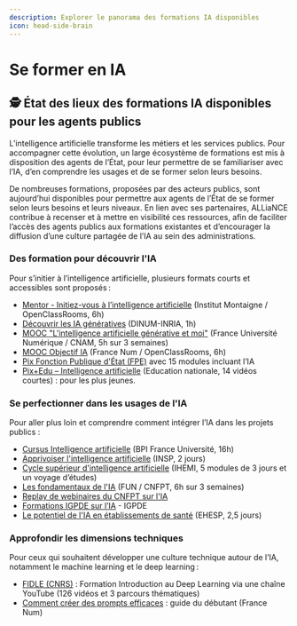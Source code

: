 ```yaml
---
description: Explorer le panorama des formations IA disponibles
icon: head-side-brain
---
```


# Se former en IA

## 🕵️ État des lieux des formations IA disponibles pour les agents publics&#x20;

L’intelligence artificielle transforme les métiers et les services publics. Pour accompagner cette évolution, un large écosystème de formations est mis à disposition des agents de l’État, pour leur permettre de se familiariser avec l’IA, d’en comprendre les usages et de se former selon leurs besoins.

De nombreuses formations, proposées par des acteurs publics, sont aujourd’hui disponibles pour permettre aux agents de l’État de se former selon leurs besoins et leurs niveaux. En lien avec ses partenaires, ALLiaNCE contribue à recenser et à mettre en visibilité ces ressources, afin de faciliter l’accès des agents publics aux formations existantes et d’encourager la diffusion d’une culture partagée de l’IA au sein des administrations.&#x20;

### Des formation pour découvrir l'IA

Pour s’initier à l’intelligence artificielle, plusieurs formats courts et accessibles sont proposés :

* [Mentor - Initiez-vous à l’intelligence artificielle](https://mentor.gouv.fr/local/catalog/pages/training.php?trainingid=8) (Institut Montaigne / OpenClassRooms, 6h)
* [Découvrir les IA génératives](https://mentor.gouv.fr/local/catalog/pages/training.php?trainingid=3189) (DINUM-INRIA, 1h)
* [MOOC "L'intelligence artificielle générative et moi"](https://www.fun-mooc.fr/fr/cours/lintelligence-artificielle-generative-et-moi/) (France Université Numérique / CNAM, 5h sur 3 semaines)
* [MOOC Objectif IA](https://www.francenum.gouv.fr/formations/objectif-ia-initiez-vous-lintelligence-artificielle) (France Num / OpenClassRooms, 6h)
* [Pix Fonction Publique d'État (FPE)](https://campus.numerique.gouv.fr/pix-fonction-publique-d%C3%A9tat/) avec 15 modules incluant l’IA
* [Pix+Edu – Intelligence artificielle](https://tube.reseau-canope.fr/w/p/pAAnSdo1Rt4baXrKZyV8Df?playlistPosition=1) (Education nationale, 14 vidéos courtes) : pour les plus jeunes.

### Se perfectionner dans les usages de l'IA

Pour aller plus loin et comprendre comment intégrer l’IA dans les projets publics :

* [Cursus Intelligence artificielle](https://www.bpifrance-universite.fr/formation/cursus-intelligence-artificielle/) (BPI France Université, 16h)
* [Apprivoiser l'intelligence artificielle](https://www.insp.gouv.fr/formation-continue/formations-courtes/offre-interministerielle/apprivoiser-lintelligence) (INSP, 2 jours)
* [Cycle supérieur d'intelligence artificielle](https://www.ihemi.fr/formations/cycle-superieur-dintelligence-artificielle) (IHEMI, 5 modules de 3 jours et un voyage d’études)
* [Les fondamentaux de l'IA](https://www.fun-mooc.fr/fr/cours/acculturation-a-lintelligence-artificielle-pour-les-collectivite/) (FUN / CNFPT, 6h sur 3 semaines)
* [Replay de webinaires du CNFPT sur l'IA](https://www.cnfpt.fr/se-former/decouvrir-offres-thematiques/lintelligence-artificielle/rendez-vous-transition-numerique/inset-dunkerque)
* [Formations IGPDE sur l’IA](https://catalogue.igpde.finances.gouv.fr/recherche?controller=search\&orderby=position\&orderway=desc\&search_query=Intelligence+artificielle\&submit_search=) - IGPDE
* [Le potentiel de l'IA en établissements de santé](https://formation-continue.ehesp.fr/formation/le-potentiel-de-lia-en-etablissement-de-sante-decryptage-et-applications) (EHESP, 2,5 jours)

### Approfondir les dimensions techniques

Pour ceux qui souhaitent développer une culture technique autour de l’IA, notamment le machine learning et le deep learning :

* [FIDLE (CNRS)](https://www.youtube.com/@CNRS-FIDLE) : Formation Introduction au Deep Learning via une chaîne YouTube (126 vidéos et 3 parcours thématiques)
* [Comment créer des prompts efficaces](https://www.francenum.gouv.fr/guides-et-conseils/pilotage-de-lentreprise/gestion-traitement-et-analyse-des-donnees/comment-creer) : guide du débutant (France Num)

